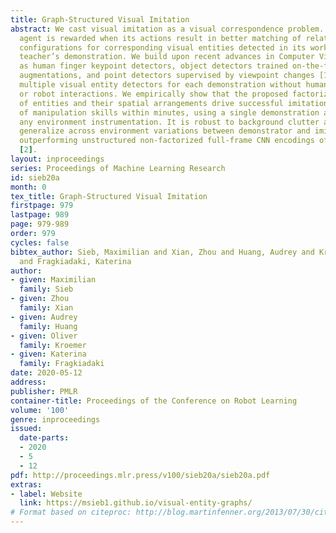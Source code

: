 ```yaml
---
title: Graph-Structured Visual Imitation
abstract: We cast visual imitation as a visual correspondence problem. Our robotic
  agent is rewarded when its actions result in better matching of relative spatial
  configurations for corresponding visual entities detected in its workspace and the
  teacher’s demonstration. We build upon recent advances in Computer Vision, such
  as human finger keypoint detectors, object detectors trained on-the-fly with synthetic
  augmentations, and point detectors supervised by viewpoint changes [1] and learn
  multiple visual entity detectors for each demonstration without human annotations
  or robot interactions. We empirically show that the proposed factorized visual representations
  of entities and their spatial arrangements drive successful imitation of a variety
  of manipulation skills within minutes, using a single demonstration and without
  any environment instrumentation. It is robust to background clutter and can effectively
  generalize across environment variations between demonstrator and imitator, greatly
  outperforming unstructured non-factorized full-frame CNN encodings of previous works
  [2].
layout: inproceedings
series: Proceedings of Machine Learning Research
id: sieb20a
month: 0
tex_title: Graph-Structured Visual Imitation
firstpage: 979
lastpage: 989
page: 979-989
order: 979
cycles: false
bibtex_author: Sieb, Maximilian and Xian, Zhou and Huang, Audrey and Kroemer, Oliver
  and Fragkiadaki, Katerina
author:
- given: Maximilian
  family: Sieb
- given: Zhou
  family: Xian
- given: Audrey
  family: Huang
- given: Oliver
  family: Kroemer
- given: Katerina
  family: Fragkiadaki
date: 2020-05-12
address: 
publisher: PMLR
container-title: Proceedings of the Conference on Robot Learning
volume: '100'
genre: inproceedings
issued:
  date-parts:
  - 2020
  - 5
  - 12
pdf: http://proceedings.mlr.press/v100/sieb20a/sieb20a.pdf
extras:
- label: Website
  link: https://msieb1.github.io/visual-entity-graphs/
# Format based on citeproc: http://blog.martinfenner.org/2013/07/30/citeproc-yaml-for-bibliographies/
---
```

